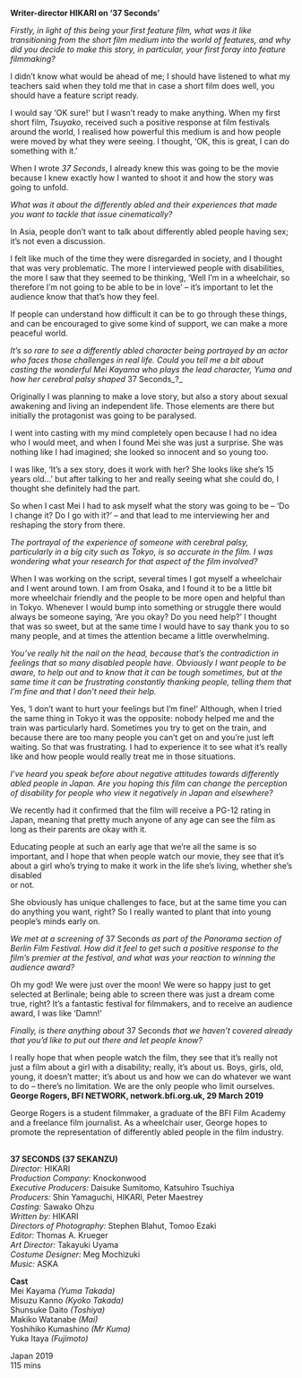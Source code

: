 

**Writer-director HIKARI on ‘37 Seconds’**

_Firstly, in light of this being your first feature film, what was it like transitioning from the short film medium into the world of features, and why did you decide to make this story, in particular, your first foray into feature filmmaking?_

I didn’t know what would be ahead of me; I should have listened to what my teachers said when they told me that in case a short film does well, you should have a feature script ready.

I would say ‘OK sure!’ but I wasn’t ready to make anything. When my first short film, _Tsuyako_, received such a positive response at film festivals around the world, I realised how powerful this medium is and how people were moved by what they were seeing. I thought, ‘OK, this is great, I can do something with it.’

When I wrote _37 Seconds_, I already knew this was going to be the movie because I knew exactly how I wanted to shoot it and how the story was going to unfold.

_What was it about the differently abled and their experiences that made you want to tackle that issue cinematically?_

In Asia, people don’t want to talk about differently abled people having sex; it’s not even a discussion.

I felt like much of the time they were disregarded in society, and I thought that was very problematic. The more I interviewed people with disabilities, the more I saw that they seemed to be thinking, ‘Well I’m in a wheelchair, so therefore I’m not going to be able to be in love’ – it’s important to let the audience know that that’s how they feel.

If people can understand how difficult it can be to go through these things, and can be encouraged to give some kind of support, we can make a more peaceful world.

_It’s so rare to see a differently abled character being portrayed by an actor who faces those challenges in real life. Could you tell me a bit about casting the wonderful Mei Kayama who plays the lead character, Yuma and how her cerebral palsy shaped_ 37 Seconds_?_

Originally I was planning to make a love story, but also a story about sexual awakening and living an independent life. Those elements are there but initially the protagonist was going to be paralysed.

I went into casting with my mind completely open because I had no idea who I would meet, and when I found Mei she was just a surprise. She was nothing like I had imagined; she looked so innocent and so young too.

I was like, ‘It’s a sex story, does it work with her? She looks like she’s 15 years old…’ but after talking to her and really seeing what she could do, I thought she definitely had the part.

So when I cast Mei I had to ask myself what the story was going to be – ‘Do I change it? Do I go with it?’ – and that lead to me interviewing her and reshaping the story from there.

_The portrayal of the experience of someone with cerebral palsy, particularly in a big city such as Tokyo, is so accurate in the film. I was wondering what your research for that aspect of the film involved?_

When I was working on the script, several times I got myself a wheelchair and I went around town. I am from Osaka, and I found it to be a little bit more wheelchair friendly and the people to be more open and helpful than in Tokyo. Whenever I would bump into something or struggle there would always be someone saying, ‘Are you okay? Do you need help?’ I thought that was so sweet, but at the same time I would have to say thank you to so many people, and at times the attention became a little overwhelming.

_You’ve really hit the nail on the head, because that’s the contradiction in feelings that so many disabled people have. Obviously I want people to be aware, to help out and to know that it can be tough sometimes, but at the same time it can be frustrating constantly thanking people, telling them that I’m fine and that I don’t need their help._

Yes, ‘I don’t want to hurt your feelings but I’m fine!’ Although, when I tried the same thing in Tokyo it was the opposite: nobody helped me and the train was particularly hard. Sometimes you try to get on the train, and because there are too many people you can’t get on and you’re just left waiting. So that was frustrating. I had to experience it to see what it’s really like and how people would really treat me in those situations.

_I’ve heard you speak before about negative attitudes towards differently abled people in Japan. Are you hoping this film can change the perception of disability for people who view it negatively in Japan and elsewhere?_

We recently had it confirmed that the film will receive a PG-12 rating in Japan, meaning that pretty much anyone of any age can see the film as long as their parents are okay with it.

Educating people at such an early age that we’re all the same is so important, and I hope that when people watch our movie, they see that it’s about a girl who’s trying to make it work in the life she’s living, whether she’s disabled  
or not.

She obviously has unique challenges to face, but at the same time you can do anything you want, right? So I really wanted to plant that into young people’s minds early on.

_We met at a screening of_ 37 Seconds _as part of the Panorama section of Berlin Film Festival. How did it feel to get such a positive response to the film’s premier at the festival, and what was your reaction to winning the audience award?_

Oh my god! We were just over the moon! We were so happy just to get selected at Berlinale; being able to screen there was just a dream come true, right? It’s a fantastic festival for filmmakers, and to receive an audience award, I was like ‘Damn!’

_Finally, is there anything about_ 37 Seconds _that we haven’t covered already that you’d like to put out there and let people know?_

I really hope that when people watch the film, they see that it’s really not just a film about a girl with a disability; really, it’s about us. Boys, girls, old, young, it doesn’t matter; it’s about us and how we can do whatever we want to do – there’s no limitation. We are the only people who limit ourselves.  
**George Rogers, BFI NETWORK, network.bfi.org.uk, 29 March 2019**

George Rogers is a student filmmaker, a graduate of the BFI Film Academy and a freelance film journalist. As a wheelchair user, George hopes to promote the representation of differently abled people in the film industry.
<br><br>

**37 SECONDS (37 SEKANZU)**<br>
_Director:_ HIKARI<br>
_Production Company:_ Knockonwood<br>
_Executive Producers:_ Daisuke Sumitomo,  Katsuhiro Tsuchiya<br>
_Producers:_ Shin Yamaguchi, HIKARI,  Peter Maestrey<br>
_Casting:_ Sawako Ohzu<br>
_Written by:_ HIKARI<br>
_Directors of Photography:_ Stephen Blahut,  Tomoo Ezaki<br>
_Editor:_ Thomas A. Krueger<br>
_Art Director:_ Takayuki Uyama<br>
_Costume Designer:_ Meg Mochizuki<br>
_Music:_ ASKA<br>

**Cast**<br>
Mei Kayama _(Yuma Takada)_<br>
Misuzu Kanno _(Kyoko Takada)_<br>
Shunsuke Daito _(Toshiya)_<br>
Makiko Watanabe _(Mai)_<br>
Yoshihiko Kumashino _(Mr Kuma)_<br>
Yuka Itaya _(Fujimoto)_<br>

Japan 2019<br>
115 mins<br>
<br>
<!--stackedit_data:
eyJoaXN0b3J5IjpbLTc2NzY3MjU4OF19
-->